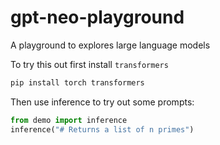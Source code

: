 # gpt-neo-playground
A playground to explores large language models

To try this out first install `transformers`

````bash
pip install torch transformers
````

Then use inference to try out some prompts:

````python
from demo import inference
inference("# Returns a list of n primes")
````
